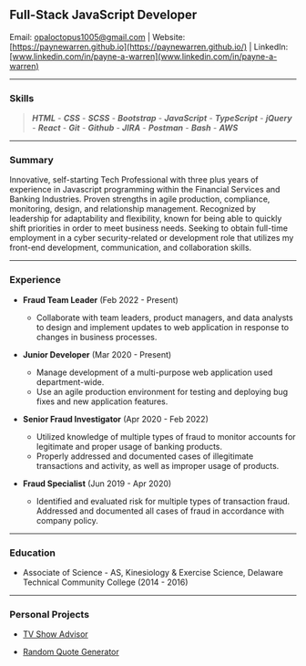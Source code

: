 ## Full-Stack JavaScript Developer

Email: [opaloctopus1005@gmail.com](mailto:opaloctopus1005@gmail.com) | Website: [https://paynewarren.github.io](https://paynewarren.github.io/) | LinkedIn: [www.linkedin.com/in/payne-a-warren](www.linkedin.com/in/payne-a-warren)

---

### Skills

> **_HTML_** - **_CSS_** - **_SCSS_** - **_Bootstrap_** - **_JavaScript_** - **_TypeScript_** - **_jQuery_** - **_React_** - **_Git_** - **_Github_** - **_JIRA_** - **_Postman_** - **_Bash_** - **_AWS_**

---

### Summary

Innovative, self-starting Tech Professional with three plus years of experience in Javascript programming within the Financial Services and Banking Industries. Proven strengths in agile production, compliance, monitoring, design, and relationship management. Recognized by leadership for adaptability and flexibility, known for being able to quickly shift priorities in order to meet business needs. Seeking to obtain full-time employment in a cyber security-related or development role that utilizes my front-end development, communication, and collaboration skills.

---

### Experience

- **Fraud Team Leader** (Feb 2022 - Present)

  - Collaborate with team leaders, product managers, and data analysts to design and implement updates to web application in response to changes in business processes.

- **Junior Developer** (Mar 2020 - Present)

  - Manage development of a multi-purpose web application used department-wide.
  - Use an agile production environment for testing and deploying bug fixes and new application features.

- **Senior Fraud Investigator** (Apr 2020 - Feb 2022)

  - Utilized knowledge of multiple types of fraud to monitor accounts for legitimate and proper usage of banking products.
  - Properly addressed and documented cases of illegitimate transactions and activity, as well as improper usage of products.

- **Fraud Specialist** (Jun 2019 - Apr 2020)
  - Identified and evaluated risk for multiple types of transaction fraud. Addressed and documented all cases of fraud in accordance with company policy.

---

### Education

- Associate of Science - AS, Kinesiology & Exercise Science, Delaware Technical Community College (2014 - 2016)

---

### Personal Projects

- [TV Show Advisor](https://d3p0napl0gv144.cloudfront.net/ "TV Show Advisor")

- [Random Quote Generator](https://d19w2763dyyv1e.cloudfront.net/ "Random Quotes")
